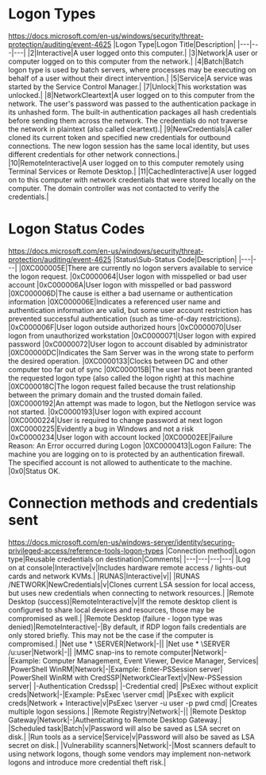 # Logon Types
https://docs.microsoft.com/en-us/windows/security/threat-protection/auditing/event-4625
|Logon Type|Logon Title|Description|
|---|---|---|
|2|Interactive|A user logged onto this computer.|
|3|Network|A user or computer logged on to this computer from the network.|
|4|Batch|Batch logon type is used by batch servers, where processes may be executing on behalf of a user without their direct intervention.|
|5|Service|A service was started by the Service Control Manager.|
|7|Unlock|This workstation was unlocked.|
|8|NetworkCleartext|A user logged on to this computer from the network. The user's password was passed to the authentication package in its unhashed form. The built-in authentication packages all hash credentials before sending them across the network. The credentials do not traverse the network in plaintext (also called cleartext).|
|9|NewCredentials|A caller cloned its current token and specified new credentials for outbound connections. The new logon session has the same local identity, but uses different credentials for other network connections.|
|10|RemoteInteractive|A user logged on to this computer remotely using Terminal Services or Remote Desktop.|
|11|CachedInteractive|A user logged on to this computer with network credentials that were stored locally on the computer. The domain controller was not contacted to verify the credentials.|

# Logon Status Codes
https://docs.microsoft.com/en-us/windows/security/threat-protection/auditing/event-4625
|Status\Sub-Status Code|Description|
|---|---|
|0XC000005E|There are currently no logon servers available to service the logon request.
|0xC0000064|User logon with misspelled or bad user account
|0xC000006A|User logon with misspelled or bad password
|0XC000006D|The cause is either a bad username or authentication information
|0XC000006E|Indicates a referenced user name and authentication information are valid, but some user account restriction has prevented successful authentication (such as time-of-day restrictions).
|0xC000006F|User logon outside authorized hours
|0xC0000070|User logon from unauthorized workstation
|0xC0000071|User logon with expired password
|0xC0000072|User logon to account disabled by administrator
|0XC00000DC|Indicates the Sam Server was in the wrong state to perform the desired operation.
|0XC0000133|Clocks between DC and other computer too far out of sync
|0XC000015B|The user has not been granted the requested logon type (also called the logon right) at this machine
|0XC000018C|The logon request failed because the trust relationship between the primary domain and the trusted domain failed.
|0XC0000192|An attempt was made to logon, but the Netlogon service was not started.
|0xC0000193|User logon with expired account
|0XC0000224|User is required to change password at next logon
|0XC0000225|Evidently a bug in Windows and not a risk
|0xC0000234|User logon with account locked
|0XC00002EE|Failure Reason: An Error occurred during Logon
|0XC0000413|Logon Failure: The machine you are logging on to is protected by an authentication firewall. The specified account is not allowed to authenticate to the machine.
|0x0|Status OK.

# Connection methods and credentials sent
https://docs.microsoft.com/en-us/windows-server/identity/securing-privileged-access/reference-tools-logon-types
|Connection method|Logon type|Reusable credentials on destination|Comments|
|---|---|---|---|
|Log on at console|Interactive|v|Includes hardware remote access / lights-out cards and network KVMs.|
|RUNAS|Interactive|v||
|RUNAS /NETWORK|NewCredentials|v|Clones current LSA session for local access, but uses new credentials when connecting to network resources.|
|Remote Desktop (success)|RemoteInteractive|v|If the remote desktop client is configured to share local devices and resources, those may be compromised as well.|
|Remote Desktop (failure - logon type was denied)|RemoteInteractive|-|By default, if RDP logon fails credentials are only stored briefly. This may not be the case if the computer is compromised.|
|Net use * \\SERVER|Network|-||
|Net use * \\SERVER /u:user|Network|-||
|MMC snap-ins to remote computer|Network|-|Example: Computer Management, Event Viewer, Device Manager, Services|
|PowerShell WinRM|Network|-|Example: Enter-PSSession server|
|PowerShell WinRM with CredSSP|NetworkClearText|v|New-PSSession server|
|-Authentication Credssp|
|-Credential cred|
|PsExec without explicit creds|Network|-|Example: PsExec \\server cmd|
|PsExec with explicit creds|Network + Interactive|v|PsExec \\server -u user -p pwd cmd|
|Creates multiple logon sessions.|
|Remote Registry|Network|-||
|Remote Desktop Gateway|Network|-|Authenticating to Remote Desktop Gateway.|
|Scheduled task|Batch|v|Password will also be saved as LSA secret on disk.|
|Run tools as a service|Service|v|Password will also be saved as LSA secret on disk.|
|Vulnerability scanners|Network|-|Most scanners default to using network logons, though some vendors may implement non-network logons and introduce more credential theft risk.|
